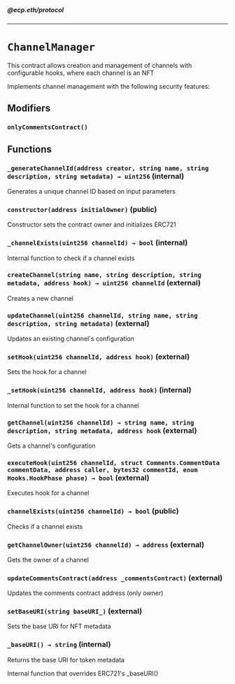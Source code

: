 ##### @ecp.eth/protocol

----

# `ChannelManager`

This contract allows creation and management of channels with configurable hooks, where each channel is an NFT


Implements channel management with the following security features:



## Modifiers

### `onlyCommentsContract()`








## Functions

### `_generateChannelId(address creator, string name, string description, string metadata) → uint256` (internal)

Generates a unique channel ID based on input parameters




### `constructor(address initialOwner)` (public)

Constructor sets the contract owner and initializes ERC721




### `_channelExists(uint256 channelId) → bool` (internal)

Internal function to check if a channel exists




### `createChannel(string name, string description, string metadata, address hook) → uint256 channelId` (external)

Creates a new channel




### `updateChannel(uint256 channelId, string name, string description, string metadata)` (external)

Updates an existing channel's configuration




### `setHook(uint256 channelId, address hook)` (external)

Sets the hook for a channel




### `_setHook(uint256 channelId, address hook)` (internal)

Internal function to set the hook for a channel




### `getChannel(uint256 channelId) → string name, string description, string metadata, address hook` (external)

Gets a channel's configuration




### `executeHook(uint256 channelId, struct Comments.CommentData commentData, address caller, bytes32 commentId, enum Hooks.HookPhase phase) → bool` (external)

Executes hook for a channel




### `channelExists(uint256 channelId) → bool` (public)

Checks if a channel exists




### `getChannelOwner(uint256 channelId) → address` (external)

Gets the owner of a channel




### `updateCommentsContract(address _commentsContract)` (external)

Updates the comments contract address (only owner)




### `setBaseURI(string baseURI_)` (external)

Sets the base URI for NFT metadata




### `_baseURI() → string` (internal)

Returns the base URI for token metadata


Internal function that overrides ERC721's _baseURI()



